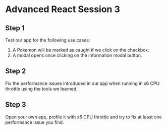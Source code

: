 # Advanced React Session 3

## Step 1

Test our app for the following use cases:

1. A Pokemon will be marked as caught if we click on the checkbox.
2. A modal opens once clicking on the information modal button.

## Step 2

Fix the performance issues introduced in our app when running in x6 CPU throttle using the tools we learned.

## Step 3

Open your own app, profile it with x6 CPU throttle and try to fix at least one performance issue you find.
